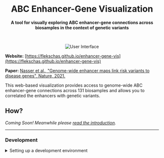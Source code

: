 <h1 align="center">
  ABC Enhancer-Gene Visualization
</h1>

<div align="center">
  
  **A tool for visually exploring ABC enhancer-gene connections across biosamples in the context of genetic variants**
  
</div>

<br/>

<div id="teaser" align="center">
  
  ![User Interface](https://user-images.githubusercontent.com/932103/108857083-b40b3e00-75b8-11eb-88aa-0ff00c4bb8bc.png)
  
</div>

**Website:** [https://flekschas.github.io/enhancer-gene-vis](https://flekschas.github.io/enhancer-gene-vis)

**Paper:** [Nasser et al., "Genome-wide enhancer maps link risk variants to disease genes", Nature, 2021.](https://www.nature.com/articles/s41586-021-03446-x)

This web-based visualization provides access to genome-wide ABC enhancer-gene connections across 131 biosamples and allows you to correlated the enhancers with genetic variants.

## How?

_Coming Soon! Meanwhile please [read the introduction](https://flekschas.github.io/enhancer-gene-vis/?dai=true&dal=indicator&darn=true&e=chr10.81229112&egce=number&egi=true&egp=false&eri=solid&f=rs1250566&g=&s=chr10.80948032&vs=pValue&vt=VF5-RDXWTxidGMJU7FeaxA&w=intro)._

---

### Development

<details><summary>Setting up a development environment</summary>
<p>

#### Installation

```bash
$ git clone https://github.com/flekschas/enhancer-gene-vis && enhancer-gene-vis
$ npm install
```

#### Commands

**Developmental server**: `npm start`
**Production build**: `npm run build`
**Demo build**: `npm run build-demo`

</p>
